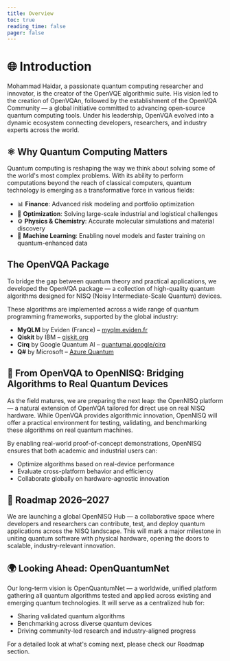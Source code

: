```yaml
---
title: Overview
toc: true
reading_time: false
pager: false
---
```


# 🌐 Introduction

Mohammad Haidar, a passionate quantum computing researcher and innovator, is the creator of the OpenVQE algorithmic suite. His vision led to the creation of OpenVQAn, followed by the establishment of the OpenVQA Community — a global initiative committed to advancing open-source quantum computing tools. Under his leadership, OpenVQA evolved into a dynamic ecosystem connecting developers, researchers, and industry experts across the world.

## ⚛️ Why Quantum Computing Matters

Quantum computing is reshaping the way we think about solving some of the world's most complex problems. With its ability to perform computations beyond the reach of classical computers, quantum technology is emerging as a transformative force in various fields:

- 📊 **Finance**: Advanced risk modeling and portfolio optimization
- 🔗 **Optimization**: Solving large-scale industrial and logistical challenges
- ⚙️ **Physics & Chemistry**: Accurate molecular simulations and material discovery
- 🤖 **Machine Learning**: Enabling novel models and faster training on quantum-enhanced data

## The OpenVQA Package

To bridge the gap between quantum theory and practical applications, we developed the OpenVQA package — a collection of high-quality quantum algorithms designed for NISQ (Noisy Intermediate-Scale Quantum) devices.

These algorithms are implemented across a wide range of quantum programming frameworks, supported by the global industry:

- **MyQLM** by Eviden (France) – [myqlm.eviden.fr](https://myqlm.github.io/05_demos.html)
- **Qiskit** by IBM – [qiskit.org](https://qiskit.org/)
- **Cirq** by Google Quantum AI – [quantumai.google/cirq](https://quantumai.google/cirq)
- **Q#** by Microsoft – [Azure Quantum](https://azure.microsoft.com/en-us/products/quantum/)

## 🔄 From OpenVQA to OpenNISQ: Bridging Algorithms to Real Quantum Devices

As the field matures, we are preparing the next leap: the OpenNISQ platform — a natural extension of OpenVQA tailored for direct use on real NISQ hardware. While OpenVQA provides algorithmic innovation, OpenNISQ will offer a practical environment for testing, validating, and benchmarking these algorithms on real quantum machines.

By enabling real-world proof-of-concept demonstrations, OpenNISQ ensures that both academic and industrial users can:

- Optimize algorithms based on real-device performance
- Evaluate cross-platform behavior and efficiency
- Collaborate globally on hardware-agnostic innovation

## 🔭 Roadmap 2026–2027

We are launching a global OpenNISQ Hub — a collaborative space where developers and researchers can contribute, test, and deploy quantum applications across the NISQ landscape. This will mark a major milestone in uniting quantum software with physical hardware, opening the doors to scalable, industry-relevant innovation.

## 🌍  Looking Ahead: OpenQuantumNet

Our long-term vision is OpenQuantumNet — a worldwide, unified platform gathering all quantum algorithms tested and applied across existing and emerging quantum technologies. It will serve as a centralized hub for:

- Sharing validated quantum algorithms
- Benchmarking across diverse quantum devices
- Driving community-led research and industry-aligned progress

For a detailed look at what's coming next, please check our Roadmap section.
